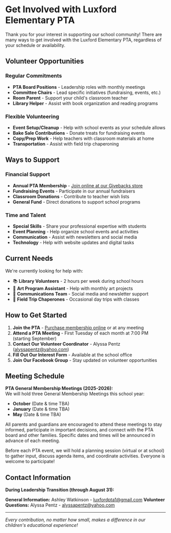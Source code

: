 # Get Involved with Luxford Elementary PTA

Thank you for your interest in supporting our school community! There are many ways to get involved with the Luxford Elementary PTA, regardless of your schedule or availability.

## Volunteer Opportunities

### Regular Commitments
- **PTA Board Positions** - Leadership roles with monthly meetings
- **Committee Chairs** - Lead specific initiatives (fundraising, events, etc.)
- **Room Parent** - Support your child's classroom teacher
- **Library Helper** - Assist with book organization and reading programs

### Flexible Volunteering
- **Event Setup/Cleanup** - Help with school events as your schedule allows
- **Bake Sale Contributions** - Donate treats for fundraising events
- **Copy/Prep Work** - Help teachers with classroom materials at home
- **Transportation** - Assist with field trip chaperoning

## Ways to Support

### Financial Support
- **Annual PTA Membership** - [Join online at our Givebacks store](https://luxfordpta.givebacks.com/shop)
- **Fundraising Events** - Participate in our annual fundraisers
- **Classroom Donations** - Contribute to teacher wish lists
- **General Fund** - Direct donations to support school programs

### Time and Talent
- **Special Skills** - Share your professional expertise with students
- **Event Planning** - Help organize school events and activities
- **Communication** - Assist with newsletters and social media
- **Technology** - Help with website updates and digital tasks

## Current Needs

We're currently looking for help with:
- 📚 **Library Volunteers** - 2 hours per week during school hours
- 🎨 **Art Program Assistant** - Help with monthly art projects
- 📧 **Communications Team** - Social media and newsletter support
- 🚌 **Field Trip Chaperones** - Occasional day trips with classes

## How to Get Started

1. **Join the PTA** - [Purchase membership online](https://luxfordpta.givebacks.com/shop) or at any meeting
2. **Attend a PTA Meeting** - First Tuesday of each month at 7:00 PM (starting September)
3. **Contact Our Volunteer Coordinator** - Alyssa Pentz (alyssapentz@yahoo.com)
4. **Fill Out Our Interest Form** - Available at the school office
5. **Join Our Facebook Group** - Stay updated on volunteer opportunities

## Meeting Schedule

**PTA General Membership Meetings (2025-2026):**  
We will hold three General Membership Meetings this school year:
- **October** (Date & time TBA)
- **January** (Date & time TBA)
- **May** (Date & time TBA)

All parents and guardians are encouraged to attend these meetings to stay informed, participate in important decisions, and connect with the PTA board and other families. Specific dates and times will be announced in advance of each meeting.

Before each PTA event, we will hold a planning session (virtual or at school) to gather input, discuss agenda items, and coordinate activities. Everyone is welcome to participate!

## Contact Information

**During Leadership Transition (through August 31):**

**General Information:** Ashley Watkinson - luxfordpta1@gmail.com 
**Volunteer Questions:** Alyssa Pentz - alyssapentz@yahoo.com

---

*Every contribution, no matter how small, makes a difference in our children's educational experience!*